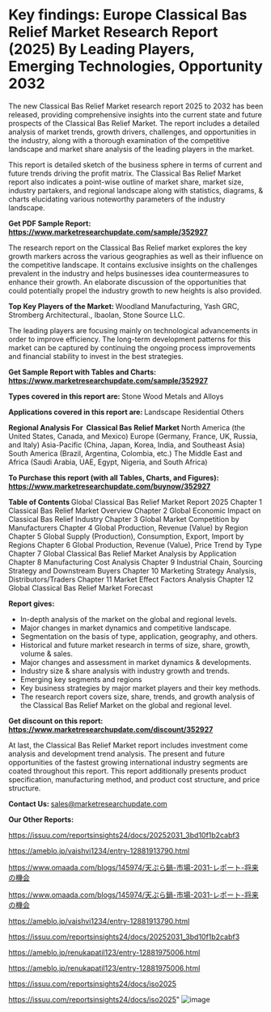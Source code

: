 # Key findings: Europe Classical Bas Relief Market Research Report (2025) By Leading Players, Emerging Technologies, Opportunity 2032

The new Classical Bas Relief Market research report 2025 to 2032 has been released, providing comprehensive insights into the current state and future prospects of the Classical Bas Relief Market. The report includes a detailed analysis of market trends, growth drivers, challenges, and opportunities in the industry, along with a thorough examination of the competitive landscape and market share analysis of the leading players in the market.

This report is detailed sketch of the business sphere in terms of current and future trends driving the profit matrix. The Classical Bas Relief Market report also indicates a point-wise outline of market share, market size, industry partakers, and regional landscape along with statistics, diagrams, &amp; charts elucidating various noteworthy parameters of the industry landscape.

<strong><b>Get PDF Sample Report: <a href=https://www.marketresearchupdate.com/sample/352927>https://www.marketresearchupdate.com/sample/352927</a></b></strong>

The research report on the Classical Bas Relief market explores the key growth markers across the various geographies as well as their influence on the competitive landscape. It contains exclusive insights on the challenges prevalent in the industry and helps businesses idea countermeasures to enhance their growth. An elaborate discussion of the opportunities that could potentially propel the industry growth to new heights is also provided.

<strong><b>Top Key Players of the Market:
</b></strong>Woodland Manufacturing, Yash GRC, Stromberg Architectural., Ibaolan, Stone Source LLC.<strong><b>
</b></strong>

The leading players are focusing mainly on technological advancements in order to improve efficiency. The long-term development patterns for this market can be captured by continuing the ongoing process improvements and financial stability to invest in the best strategies.

<strong><b>Get Sample Report with Tables and Charts: <a href=https://www.marketresearchupdate.com/sample/352927>https://www.marketresearchupdate.com/sample/352927</a></b></strong>

<strong><b>Types covered in this report are:
</b></strong>Stone
Wood
Metals and Alloys<strong><b>
</b></strong>

<strong><b>Applications covered in this report are:
</b></strong>Landscape
Residential
Others<strong><b>
</b></strong>

<strong><b>Regional Analysis For  Classical Bas Relief Market</b></strong><strong><b>
</b></strong>North America (the United States, Canada, and Mexico)
Europe (Germany, France, UK, Russia, and Italy)
Asia-Pacific (China, Japan, Korea, India, and Southeast Asia)
South America (Brazil, Argentina, Colombia, etc.)
The Middle East and Africa (Saudi Arabia, UAE, Egypt, Nigeria, and South Africa)

<strong><b>To Purchase this report (with all Tables, Charts, and Figures): <a href=https://www.marketresearchupdate.com/buynow/352927>https://www.marketresearchupdate.com/buynow/352927</a></b></strong>

<strong><b>Table of Contents</b></strong><strong><b>
</b></strong>Global Classical Bas Relief Market Report 2025
Chapter 1 Classical Bas Relief Market Overview
Chapter 2 Global Economic Impact on Classical Bas Relief Industry
Chapter 3 Global Market Competition by Manufacturers
Chapter 4 Global Production, Revenue (Value) by Region
Chapter 5 Global Supply (Production), Consumption, Export, Import by Regions
Chapter 6 Global Production, Revenue (Value), Price Trend by Type
Chapter 7 Global Classical Bas Relief Market Analysis by Application
Chapter 8 Manufacturing Cost Analysis
Chapter 9 Industrial Chain, Sourcing Strategy and Downstream Buyers
Chapter 10 Marketing Strategy Analysis, Distributors/Traders
Chapter 11 Market Effect Factors Analysis
Chapter 12 Global Classical Bas Relief Market Forecast

<strong><b>Report gives:</b></strong>

- In-depth analysis of the market on the global and regional levels.
- Major changes in market dynamics and competitive landscape.
- Segmentation on the basis of type, application, geography, and others.
- Historical and future market research in terms of size, share, growth, volume &amp; sales.
- Major changes and assessment in market dynamics &amp; developments.
- Industry size &amp; share analysis with industry growth and trends.
- Emerging key segments and regions
- Key business strategies by major market players and their key methods.
- The research report covers size, share, trends, and growth analysis of the Classical Bas Relief Market on the global and regional level.

<strong><b>Get discount on this report: <a href=https://www.marketresearchupdate.com/discount/352927>https://www.marketresearchupdate.com/discount/352927</a></b></strong>

At last, the Classical Bas Relief Market report includes investment come analysis and development trend analysis. The present and future opportunities of the fastest growing international industry segments are coated throughout this report. This report additionally presents product specification, manufacturing method, and product cost structure, and price structure.

<strong><b>Contact Us:
</b></strong>sales@marketresearchupdate.com

<strong>Our Other Reports:</strong>

<a href=https://issuu.com/reportsinsights24/docs/20252031_3bd10f1b2cabf3>https://issuu.com/reportsinsights24/docs/20252031_3bd10f1b2cabf3</a>

<a href=https://ameblo.jp/vaishvi1234/entry-12881913790.html>https://ameblo.jp/vaishvi1234/entry-12881913790.html</a>

<a href=https://www.omaada.com/blogs/145974/天ぷら鍋-市場-2031-レポート-将来の機会>https://www.omaada.com/blogs/145974/天ぷら鍋-市場-2031-レポート-将来の機会</a>

<a href=https://www.omaada.com/blogs/145974/天ぷら鍋-市場-2031-レポート-将来の機会>https://www.omaada.com/blogs/145974/天ぷら鍋-市場-2031-レポート-将来の機会</a>

<a href=https://ameblo.jp/vaishvi1234/entry-12881913790.html>https://ameblo.jp/vaishvi1234/entry-12881913790.html</a>

<a href=https://issuu.com/reportsinsights24/docs/20252031_3bd10f1b2cabf3>https://issuu.com/reportsinsights24/docs/20252031_3bd10f1b2cabf3</a>

<a href=https://ameblo.jp/renukapatil123/entry-12881975006.html>https://ameblo.jp/renukapatil123/entry-12881975006.html</a>

<a href=https://ameblo.jp/renukapatil123/entry-12881975006.html>https://ameblo.jp/renukapatil123/entry-12881975006.html</a>

<a href=https://issuu.com/reportsinsights24/docs/iso2025>https://issuu.com/reportsinsights24/docs/iso2025</a>

<a href=https://issuu.com/reportsinsights24/docs/iso2025>https://issuu.com/reportsinsights24/docs/iso2025</a>"
![image](https://github.com/user-attachments/assets/6541e3ce-4632-49ad-b565-26637ee87ab4)
